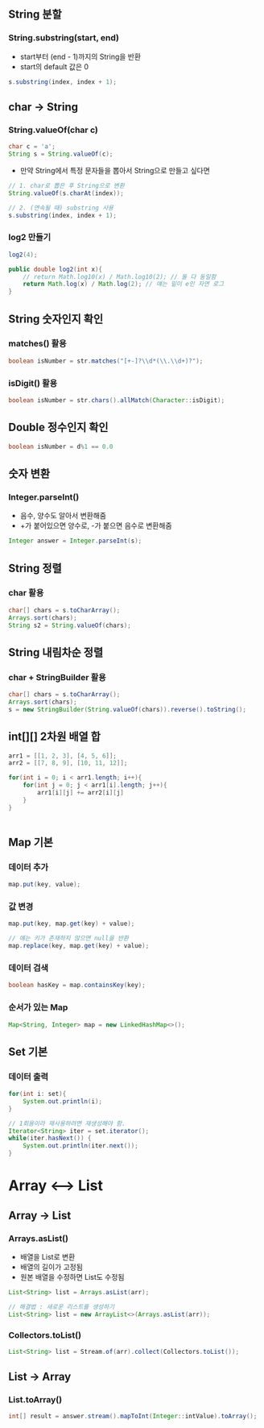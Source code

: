 ## String 분할
### String.substring(start, end)
- start부터 (end - 1)까지의 String을 반환
- start의 default 값은 0
```java
s.substring(index, index + 1);
```

## char -> String
### String.valueOf(char c)
```java
char c = 'a';
String s = String.valueOf(c);
```
- 만약 String에서 특정 문자들을 뽑아서 String으로 만들고 싶다면
```java
// 1. char로 뽑은 후 String으로 변환
String.valueOf(s.charAt(index));

// 2. (연속될 때) substring 사용
s.substring(index, index + 1);
```

### log2 만들기

```java
log2(4);

public double log2(int x){
	// return Math.log10(x) / Math.log10(2); // 둘 다 동일함
	return Math.log(x) / Math.log(2); // 얘는 밑이 e인 자연 로그
}
```

## String 숫자인지 확인

### matches() 활용

```java
boolean isNumber = str.matches("[+-]?\\d*(\\.\\d+)?");
```

### isDigit() 활용

```java
boolean isNumber = str.chars().allMatch(Character::isDigit);
```

## Double 정수인지 확인

```java
boolean isNumber = d%1 == 0.0
```

## 숫자 변환
### Integer.parseInt()
- 음수, 양수도 알아서 변환해줌
- +가 붙어있으면 양수로, -가 붙으면 음수로 변환해줌
```java
Integer answer = Integer.parseInt(s);
```

## String 정렬
### char 활용
```java
char[] chars = s.toCharArray();
Arrays.sort(chars);
String s2 = String.valueOf(chars);
```

## String 내림차순 정렬
### char + StringBuilder 활용
```java
char[] chars = s.toCharArray();
Arrays.sort(chars);
s = new StringBuilder(String.valueOf(chars)).reverse().toString();
```

## int[][] 2차원 배열 합
```java
arr1 = [[1, 2, 3], [4, 5, 6]];
arr2 = [[7, 8, 9], [10, 11, 12]];

for(int i = 0; i < arr1.length; i++){
    for(int j = 0; j < arr1[i].length; j++){
        arr1[i][j] += arr2[i][j]
    }
}
    
```

## Map 기본
### 데이터 추가
```java
map.put(key, value);
```

### 값 변경
```java
map.put(key, map.get(key) + value);

// 얘는 키가 존재하지 않으면 null을 반환
map.replace(key, map.get(key) + value);
```
### 데이터 검색
```java
boolean hasKey = map.containsKey(key);
```

### 순서가 있는 Map
```java
Map<String, Integer> map = new LinkedHashMap<>();
```

## Set 기본
### 데이터 출력
```java
for(int i: set){
    System.out.println(i);
}

// 1회용이라 재사용하려면 재생성해야 함.
Iterator<String> iter = set.iterator();
while(iter.hasNext()) {
    System.out.println(iter.next());
}
```

# Array <--> List
## Array -> List
### Arrays.asList()
- 배열을 List로 변환
- 배열의 길이가 고정됨
- 원본 배열을 수정하면 List도 수정됨
```java
List<String> list = Arrays.asList(arr);

// 해결법 : 새로운 리스트를 생성하기
List<String> list = new ArrayList<>(Arrays.asList(arr));
```

### Collectors.toList()
```java
List<String> list = Stream.of(arr).collect(Collectors.toList());
```

## List -> Array
### List.toArray()
```java
int[] result = answer.stream().mapToInt(Integer::intValue).toArray();
```